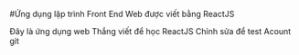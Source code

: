 #Ứng dụng lập trình Front End Web được viết bằng ReactJS

Đây là ứng dụng web Thắng viết để học ReactJS
Chỉnh sửa để test Acount git
